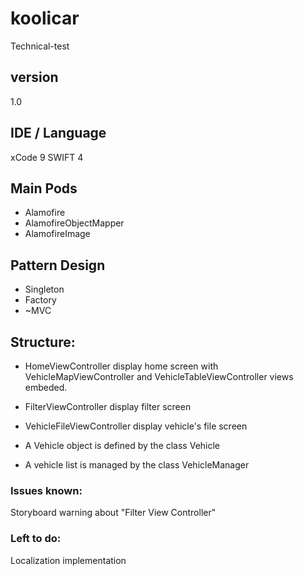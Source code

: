 # koolicar
Technical-test

## version
1.0

## IDE / Language
xCode 9
SWIFT 4

## Main Pods

* Alamofire
* AlamofireObjectMapper
* AlamofireImage

## Pattern Design

* Singleton
* Factory
* ~MVC

## Structure:

* HomeViewController display home screen with VehicleMapViewController and VehicleTableViewController views embeded.
* FilterViewController display filter screen
* VehicleFileViewController display vehicle's file screen

* A Vehicle object is defined by the class Vehicle
* A vehicle list is managed by the class VehicleManager

### Issues known:
Storyboard warning about "Filter View Controller"

### Left to do:
Localization implementation